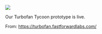 ![](https://db-feed.s3.amazonaws.com/legacy/Screen_Shot_2018_11_14_at_11_14_46_AM-1542212164606.png)

Our Turbofan Tycoon prototype is live.

From: https://turbofan.fastforwardlabs.com/